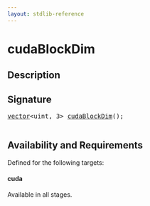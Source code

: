 ```yaml
---
layout: stdlib-reference
---
```


# cudaBlockDim

## Description





## Signature 

<pre>
<a href="/stdlib-reference/types/vector/index">vector</a>&lt;<span class="code_keyword">uint</span>, 3&gt; <a href="/stdlib-reference/global-decls/cudaBlockDim">cudaBlockDim</a>();

</pre>

## Availability and Requirements

Defined for the following targets:

#### cuda
Available in all stages.



